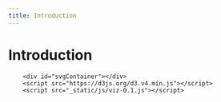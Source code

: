 ```yaml
---
title: Introduction
---
```


# Introduction

```{raw} html
    <div id="svgContainer"></div>
    <script src="https://d3js.org/d3.v4.min.js"></script>
    <script src="_static/js/viz-0.1.js"></script>
```
```{include} ../README.md
```